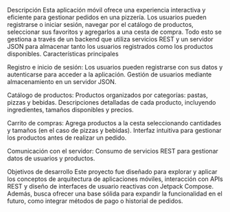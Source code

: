 Descripción
Esta aplicación móvil ofrece una experiencia interactiva y eficiente para gestionar pedidos en una pizzería. Los usuarios pueden registrarse o iniciar sesión,
navegar por el catálogo de productos, seleccionar sus favoritos y agregarlos a una cesta de compra. Todo esto se gestiona a través de un backend que utiliza 
servicios REST y un servidor JSON para almacenar tanto los usuarios registrados como los productos disponibles.
Características principales

Registro e inicio de sesión:
Los usuarios pueden registrarse con sus datos y autenticarse para acceder a la aplicación.
Gestión de usuarios mediante almacenamiento en un servidor JSON.

Catálogo de productos:
Productos organizados por categorías: pastas, pizzas y bebidas.
Descripciones detalladas de cada producto, incluyendo ingredientes, tamaños disponibles y precios.

Carrito de compras:
Agrega productos a la cesta seleccionando cantidades y tamaños (en el caso de pizzas y bebidas).
Interfaz intuitiva para gestionar los productos antes de realizar un pedido.

Comunicación con el servidor:
Consumo de servicios REST para gestionar datos de usuarios y productos.

Objetivos de desarrollo
Este proyecto fue diseñado para explorar y aplicar los conceptos de arquitectura de aplicaciones móviles, interacción con APIs REST y diseño de interfaces de usuario 
reactivas con Jetpack Compose. Además, busca ofrecer una base sólida para expandir la funcionalidad en el futuro, como integrar métodos de pago o historial de pedidos.
